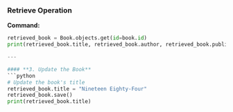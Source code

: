 ### Retrieve Operation
**Command:**
```python
retrieved_book = Book.objects.get(id=book.id)
print(retrieved_book.title, retrieved_book.author, retrieved_book.publication_year)

---

#### **3. Update the Book**
```python
# Update the book's title
retrieved_book.title = "Nineteen Eighty-Four"
retrieved_book.save()
print(retrieved_book.title)
